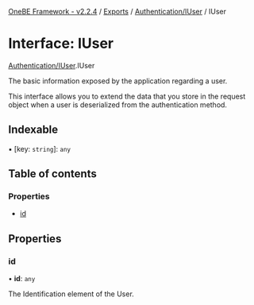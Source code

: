[OneBE Framework - v2.2.4](../README.md) / [Exports](../modules.md) / [Authentication/IUser](../modules/Authentication_IUser.md) / IUser

# Interface: IUser

[Authentication/IUser](../modules/Authentication_IUser.md).IUser

The basic information exposed by the application regarding a user.

This interface allows you to extend the data that you store in the
request object when a user is deserialized from the authentication
method.

## Indexable

▪ [key: `string`]: `any`

## Table of contents

### Properties

- [id](Authentication_IUser.IUser.md#id)

## Properties

### id

• **id**: `any`

The Identification element of the User.
